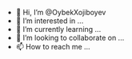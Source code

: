 - 👋 Hi, I’m @OybekXojiboyev
- 👀 I’m interested in ...
- 🌱 I’m currently learning ...
- 💞️ I’m looking to collaborate on ...
- 📫 How to reach me ...

<!---
OybekXojiboyev/OybekXojiboyev is a ✨ special ✨ repository because its `README.md` (this file) appears on your GitHub profile.
You can click the Preview link to take a look at your changes.
--->

